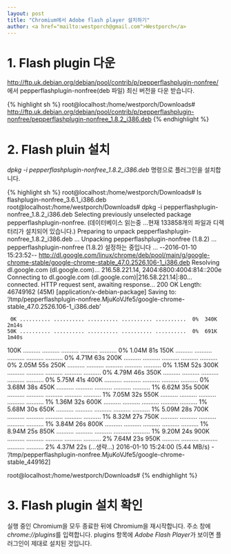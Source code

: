 ```yaml
---                               
layout: post
title: "Chromium에서 Adobe flash player 설치하기" 
author: <a href="mailto:westporch@gmail.com">Westporch</a>
---
```



# 1. Flash plugin 다운

http://ftp.uk.debian.org/debian/pool/contrib/p/pepperflashplugin-nonfree/ 에서 pepperflashplugin-nonfree(deb 파일) 최신 버전을 다운 받습니다.

{% highlight sh %}
root@localhost:/home/westporch/Downloads# http://ftp.uk.debian.org/debian/pool/contrib/p/pepperflashplugin-nonfree/pepperflashplugin-nonfree_1.8.2_i386.deb
{% endhighlight %}

# 2. Flash pluin 설치

*dpkg -i pepperflashplugin-nonfree_1.8.2_i386.deb* 명령으로 플러그인을 설치합니다.

{% highlight sh %}
root@localhost:/home/westporch/Downloads# ls
flashplugin-nonfree_3.6.1_i386.deb
root@localhost:/home/westporch/Downloads# dpkg -i pepperflashplugin-nonfree_1.8.2_i386.deb 
Selecting previously unselected package pepperflashplugin-nonfree.
(데이터베이스 읽는중 ...현재 133858개의 파일과 디렉터리가 설치되어 있습니다.)
Preparing to unpack pepperflashplugin-nonfree_1.8.2_i386.deb ...
Unpacking pepperflashplugin-nonfree (1.8.2) ...
pepperflashplugin-nonfree (1.8.2) 설정하는 중입니다 ...
--2016-01-10 15:23:52--  http://dl.google.com/linux/chrome/deb/pool/main/g/google-chrome-stable/google-chrome-stable_47.0.2526.106-1_i386.deb
Resolving dl.google.com (dl.google.com)... 216.58.221.14, 2404:6800:4004:814::200e
Connecting to dl.google.com (dl.google.com)|216.58.221.14|:80... connected.
HTTP request sent, awaiting response... 200 OK
Length: 46749162 (45M) [application/x-debian-package]
Saving to: ‘/tmp/pepperflashplugin-nonfree.MjuKoVJfe5/google-chrome-stable_47.0.2526.106-1_i386.deb’

     0K .......... .......... .......... .......... ..........  0%  340K 2m14s
    50K .......... .......... .......... .......... ..........  0%  691K 1m40s
   100K .......... .......... .......... .......... ..........  0% 1.04M 81s
   150K .......... .......... .......... .......... ..........  0% 4.71M 63s
   200K .......... .......... .......... .......... ..........  0% 2.05M 55s
   250K .......... .......... .......... .......... ..........  0% 1.15M 52s
   300K .......... .......... .......... .......... ..........  0% 4.79M 46s
   350K .......... .......... .......... .......... ..........  0% 5.75M 41s
   400K .......... .......... .......... .......... ..........  0% 3.68M 38s
   450K .......... .......... .......... .......... ..........  1% 6.62M 35s
   500K .......... .......... .......... .......... ..........  1% 7.05M 32s
   550K .......... .......... .......... .......... ..........  1% 1.36M 32s
   600K .......... .......... .......... .......... ..........  1% 5.68M 30s
   650K .......... .......... .......... .......... ..........  1% 5.09M 28s
   700K .......... .......... .......... .......... ..........  1% 8.32M 27s
   750K .......... .......... .......... .......... ..........  1% 3.84M 26s
   800K .......... .......... .......... .......... ..........  1% 8.94M 25s
   850K .......... .......... .......... .......... ..........  1% 9.20M 24s
   900K .......... .......... .......... .......... ..........  2% 7.64M 23s
   950K .......... .......... .......... .......... ..........  2% 4.37M 22s
(...생략...)
2016-01-10 15:24:00 (5.44 MB/s) - ‘/tmp/pepperflashplugin-nonfree.MjuKoVJfe5/google-chrome-stable_449162]

root@localhost:/home/westporch/Downloads#
{% endhighlight %}

# 3. Flash plugin 설치 확인

실행 중인 Chromium을 모두 종료한 뒤에 Chromium을 재시작합니다.
주소 창에 *chrome://plugins*를 입력합니다.
plugins 항목에 *Adobe Flash Player*가 보이면 플러그인이 제대로 설치된 것입니다.
